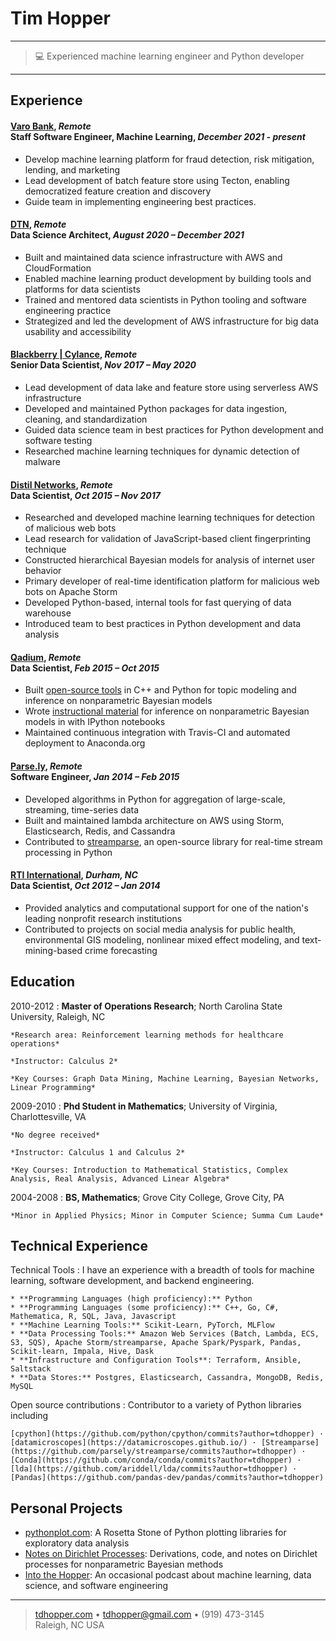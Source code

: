 Tim Hopper
============

----

> 💻 Experienced machine learning engineer and Python developer

----

Experience
----------

#### [Varo Bank](https://www.varomoney.com/), *Remote* <br>Staff Software Engineer, Machine Learning, *December 2021 - present*

* Develop machine learning platform for fraud detection, risk mitigation, lending, and marketing
* Lead development of batch feature store using Tecton, enabling democratized feature creation and discovery
* Guide team in implementing engineering best practices.

#### [DTN](https://dtn.com), *Remote* <br>Data Science Architect, *August 2020 – December 2021*

* Built and maintained data science infrastructure with AWS and CloudFormation
* Enabled machine learning product development by building tools and platforms for data scientists
* Trained and mentored data scientists in Python tooling and software engineering practice
* Strategized and led the development of AWS infrastructure for big data usability and accessibility 

#### [Blackberry | Cylance](http://www.cylance.com/), *Remote* <br>Senior Data Scientist, *Nov 2017 – May 2020*

* Lead development of data lake and feature store using serverless AWS infrastructure
* Developed and maintained Python packages for data ingestion, cleaning, and standardization
* Guided data science team in best practices for Python development and software testing
* Researched machine learning techniques for dynamic detection of malware


#### [Distil Networks](http://www.distilnetworks.com/), *Remote* <br>Data Scientist, *Oct 2015 – Nov 2017*

* Researched and developed machine learning techniques for detection of malicious web bots
* Lead research for validation of JavaScript-based client fingerprinting technique
* Constructed hierarchical Bayesian models for analysis of internet user behavior
* Primary developer of real-time identification platform for malicious web bots on Apache Storm
* Developed Python-based, internal tools for fast querying of data warehouse
* Introduced team to best practices in Python development and data analysis

#### [Qadium](https://qadium.com/), *Remote* <br>Data Scientist, *Feb 2015 – Oct 2015*

* Built [open-source tools](https://github.com/datamicroscopes/lda) in C++ and Python for topic modeling and inference on nonparametric Bayesian models
* Wrote [instructional material](https://github.com/tdhopper/notes-on-dirichlet-processes/blob/master/README.md) for inference on nonparametric Bayesian models in with IPython notebooks
* Maintained continuous integration with Travis-CI and automated deployment to Anaconda.org

#### [Parse.ly](https://www.parsely.com/), *Remote* <br>Software Engineer, *Jan 2014 – Feb 2015*

* Developed algorithms in Python for aggregation of large-scale, streaming, time-series data
* Built and maintained lambda architecture on AWS using Storm, Elasticsearch, Redis, and Cassandra
* Contributed to [streamparse](https://github.com/parsely/streamparse), an open-source library for real-time stream processing in Python

#### [RTI International](http://www.rti.org/), *Durham, NC* <br>Data Scientist, *Oct 2012 – Jan 2014*

* Provided analytics and computational support for one of the nation's leading nonprofit research institutions
* Contributed to projects on social media analysis for public health, environmental GIS modeling, nonlinear mixed effect modeling, and text-mining-based crime forecasting

Education
---------

2010-2012
:   **Master of Operations Research**; North Carolina State University, Raleigh, NC

    *Research area: Reinforcement learning methods for healthcare operations*

    *Instructor: Calculus 2*

    *Key Courses: Graph Data Mining, Machine Learning, Bayesian Networks, Linear Programming*



2009-2010
:   **Phd Student in Mathematics**; University of Virginia, Charlottesville, VA

    *No degree received*

    *Instructor: Calculus 1 and Calculus 2*

    *Key Courses: Introduction to Mathematical Statistics, Complex Analysis, Real Analysis, Advanced Linear Algebra*


2004-2008
:   **BS, Mathematics**; Grove City College, Grove City, PA

    *Minor in Applied Physics; Minor in Computer Science; Summa Cum Laude*


Technical Experience
--------------------

Technical Tools
:   I have an experience with a breadth of tools for machine learning, software development, and backend engineering.

    * **Programming Languages (high proficiency):** Python
    * **Programming Languages (some proficiency):** C++, Go, C#, Mathematica, R, SQL, Java, Javascript
    * **Machine Learning Tools:** Scikit-Learn, PyTorch, MLFlow
    * **Data Processing Tools:** Amazon Web Services (Batch, Lambda, ECS, S3, SQS), Apache Storm/streamparse, Apache Spark/Pyspark, Pandas, Scikit-learn, Impala, Hive, Dask
    * **Infrastructure and Configuration Tools**: Terraform, Ansible, Saltstack
    * **Data Stores:** Postgres, Elasticsearch, Cassandra, MongoDB, Redis, MySQL

Open source contributions
:   Contributor to a variety of Python libraries including

    [cpython](https://github.com/python/cpython/commits?author=tdhopper) · [datamicroscopes](https://datamicroscopes.github.io/) · [Streamparse](https://github.com/parsely/streamparse/commits?author=tdhopper) · [Conda](https://github.com/conda/conda/commits?author=tdhopper) · [lda](https://github.com/ariddell/lda/commits?author=tdhopper) · [Pandas](https://github.com/pandas-dev/pandas/commits?author=tdhopper)


Personal Projects
-----------------


* [pythonplot.com](https://pythonplot.com): A Rosetta Stone of Python plotting libraries for exploratory data analysis
* [Notes on Dirichlet Processes](https://dp.tdhopper.com): Derivations, code, and notes on Dirichlet processes for nonparametric Bayesian methods
* [Into the Hopper](https://podcast.tdhopper.com/): An occasional podcast about machine learning, data science, and software engineering

----

> [tdhopper.com](https://tdhopper.com) • <tdhopper@gmail.com> • (919) 473-3145 \
> Raleigh, NC USA
